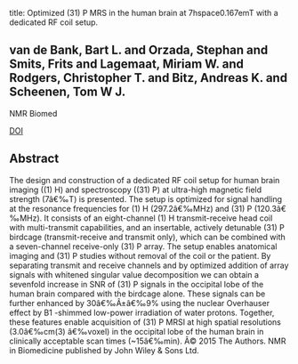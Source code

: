 title: Optimized (31) P MRS in the human brain at 7hspace0.167emT with a dedicated RF coil setup.

## van de Bank, Bart L. and Orzada, Stephan and Smits, Frits and Lagemaat, Miriam W. and Rodgers, Christopher T. and Bitz, Andreas K. and Scheenen, Tom W J.
NMR Biomed

<a href="https://doi.org/10.1002/nbm.3422">DOI</a>

## Abstract
The design and construction of a dedicated RF coil setup for human brain imaging ((1) H) and spectroscopy ((31) P) at ultra-high magnetic field strength (7â€‰T) is presented. The setup is optimized for signal handling at the resonance frequencies for (1) H (297.2â€‰MHz) and (31) P (120.3â€‰MHz). It consists of an eight-channel (1) H transmit-receive head coil with multi-transmit capabilities, and an insertable, actively detunable (31) P birdcage (transmit-receive and transmit only), which can be combined with a seven-channel receive-only (31) P array. The setup enables anatomical imaging and (31) P studies without removal of the coil or the patient. By separating transmit and receive channels and by optimized addition of array signals with whitened singular value decomposition we can obtain a sevenfold increase in SNR of (31) P signals in the occipital lobe of the human brain compared with the birdcage alone. These signals can be further enhanced by 30â€‰Â±â€‰9% using the nuclear Overhauser effect by B1 -shimmed low-power irradiation of water protons. Together, these features enable acquisition of (31) P MRSI at high spatial resolutions (3.0â€‰cm(3) â€‰voxel) in the occipital lobe of the human brain in clinically acceptable scan times (~15â€‰min). Â© 2015 The Authors. NMR in Biomedicine published by John Wiley & Sons Ltd.

